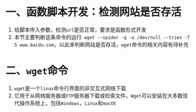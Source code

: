# 一、函数脚本开发：检测网站是否存活
1. 给脚本传入参数，检测`url`是否正常，要求是函数形式开发
2. 本节主要判断这条命令的运行` wget --spider -q -o /dev/null --tries -T 5 www.baidu.com`，以此来判断网站是否存活，`wget`命令的相关内容有待补充

# 二、`wget`命令
1. `wget`是一个`linux`命令行界面的非交互式网络下载
2. 它用于从网络服务器或`FTP`服务器下载或检索文件。`Wget`可以安装在大多数现代操作系统上，包括`Windows`，`Linux`和`macOS`

